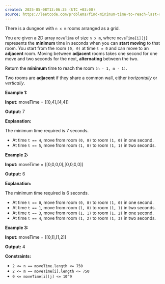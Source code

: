 ```yaml
---
created: 2025-05-08T13:06:35 (UTC +03:00)
source: https://leetcode.com/problems/find-minimum-time-to-reach-last-room-ii/description/?envType=daily-question&envId=2025-05-08
---
```

There is a dungeon with `n x m` rooms arranged as a grid.

You are given a 2D array `moveTime` of size `n x m`, where `moveTime[i][j]` represents the **minimum** time in seconds when you can **start moving** to that room. You start from the room `(0, 0)` at time `t = 0` and can move to an **adjacent** room. Moving between **adjacent** rooms takes one second for one move and two seconds for the next, **alternating** between the two.

Return the **minimum** time to reach the room `(n - 1, m - 1)`.

Two rooms are **adjacent** if they share a common wall, either _horizontally_ or _vertically_.


**Example 1:**

**Input:** moveTime = \[\[0,4\],\[4,4\]\]

**Output:** 7

**Explanation:**

The minimum time required is 7 seconds.

-   At time `t == 4`, move from room `(0, 0)` to room `(1, 0)` in one second.
-   At time `t == 5`, move from room `(1, 0)` to room `(1, 1)` in two seconds.


**Example 2:**

**Input:** moveTime = \[\[0,0,0,0\],\[0,0,0,0\]\]

**Output:** 6

**Explanation:**

The minimum time required is 6 seconds.

-   At time `t == 0`, move from room `(0, 0)` to room `(1, 0)` in one second.
-   At time `t == 1`, move from room `(1, 0)` to room `(1, 1)` in two seconds.
-   At time `t == 3`, move from room `(1, 1)` to room `(1, 2)` in one second.
-   At time `t == 4`, move from room `(1, 2)` to room `(1, 3)` in two seconds.


**Example 3:**

**Input:** moveTime = \[\[0,1\],\[1,2\]\]

**Output:** 4


**Constraints:**

-   `2 <= n == moveTime.length <= 750`
-   `2 <= m == moveTime[i].length <= 750`
-   `0 <= moveTime[i][j] <= 10^9`
